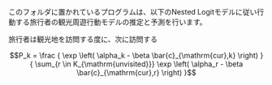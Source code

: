 このフォルダに置かれているプログラムは、以下のNested Logitモデルに従い行動する旅行者の観光周遊行動モデルの推定と予測を行います。

旅行者は観光地を訪問する度に、次に訪問する
```math
P_k = \frac { \exp \left( \alpha_k - \beta \bar{c}_{\mathrm{cur},k} \right) } { \sum_{r \in K_{\mathrm{unvisited}}} \exp \left( \alpha_r - \beta \bar{c}_{\mathrm{cur},r} \right)  }
```
